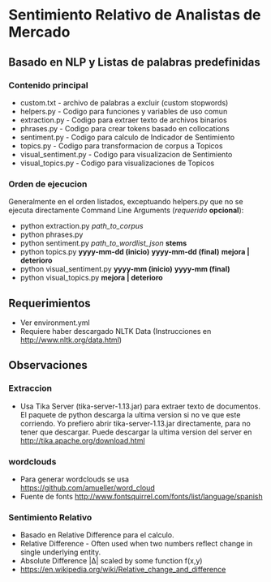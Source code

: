 # Sentimiento Relativo de Analistas de Mercado

## Basado en NLP y Listas de palabras predefinidas
### Contenido principal
* custom.txt - archivo de palabras a excluir (custom stopwords)
* helpers.py - Codigo para funciones y variables de uso comun
* extraction.py - Codigo para extraer texto de archivos binarios
* phrases.py - Codigo para crear tokens basado en collocations
* sentiment.py - Codigo para calculo de Indicador de Sentimiento
* topics.py - Codigo para transformacion de corpus a Topicos
* visual_sentiment.py - Codigo para visualizacion de Sentimiento
* visual_topics.py - Codigo para visualizaciones de Topicos

### Orden de ejecucion
Generalmente en el orden listados, exceptuando helpers.py que no se ejecuta directamente
Command Line Arguments (*requerido* **opcional**):
* python extraction.py *path_to_corpus*
* python phrases.py
* python sentiment.py *path_to_wordlist_json* **stems**
* python topics.py **yyyy-mm-dd (inicio)** **yyyy-mm-dd (final)** **mejora | deterioro**
* python visual_sentiment.py **yyyy-mm (inicio)** **yyyy-mm (final)**
* python visual_topics.py **mejora | deterioro**

## Requerimientos
* Ver environment.yml
* Requiere haber descargado NLTK Data (Instrucciones en http://www.nltk.org/data.html)

## Observaciones
### Extraccion
* Usa Tika Server (tika-server-1.13.jar) para extraer texto de documentos. El paquete de python descarga la ultima version si no ve que este corriendo. Yo prefiero abrir tika-server-1.13.jar directamente, para no tener que descargar. Puede descargar la ultima version del server en http://tika.apache.org/download.html

### wordclouds
* Para generar wordclouds se usa https://github.com/amueller/word_cloud
* Fuente de fonts http://www.fontsquirrel.com/fonts/list/language/spanish

### Sentimiento Relativo
* Basado en Relative Difference para el calculo.
* Relative Difference - Often used when two numbers reflect change in single underlying entity.
* Absolute Difference |Δ| scaled by some function f(x,y)
* https://en.wikipedia.org/wiki/Relative_change_and_difference

